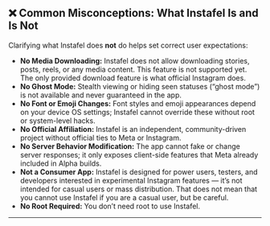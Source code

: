 ## ❌ Common Misconceptions: What Instafel Is and Is Not

Clarifying what Instafel does **not** do helps set correct user expectations:

- **No Media Downloading:** Instafel does not allow downloading stories, posts, reels, or any media content. This feature is not supported yet. The only provided download feature is what official Instagram does.
- **No Ghost Mode:** Stealth viewing or hiding seen statuses (“ghost mode”) is not available and never guaranteed in the app.  
- **No Font or Emoji Changes:** Font styles and emoji appearances depend on your device OS settings; Instafel cannot override these without root or system-level hacks.  
- **No Official Affiliation:** Instafel is an independent, community-driven project without official ties to Meta or Instagram.  
- **No Server Behavior Modification:** The app cannot fake or change server responses; it only exposes client-side features that Meta already included in Alpha builds.  
- **Not a Consumer App:** Instafel is designed for power users, testers, and developers interested in experimental Instagram features — it’s not intended for casual users or mass distribution. That does not mean that you cannot use Instafel if you are a casual user, but be careful. 
- **No Root Required:** You don’t need root to use Instafel.

---